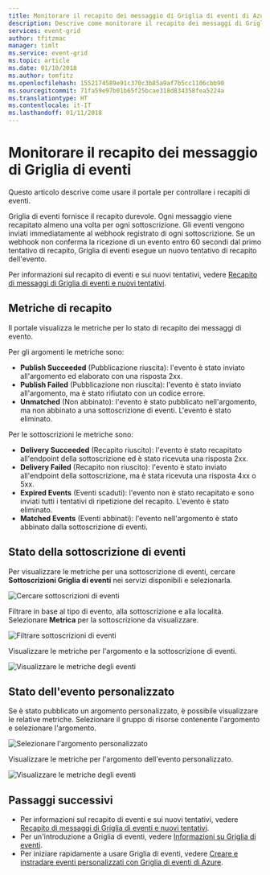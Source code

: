 ```yaml
---
title: Monitorare il recapito dei messaggio di Griglia di eventi di Azure
description: Descrive come monitorare il recapito dei messaggi di Griglia di eventi di Azure.
services: event-grid
author: tfitzmac
manager: timlt
ms.service: event-grid
ms.topic: article
ms.date: 01/10/2018
ms.author: tomfitz
ms.openlocfilehash: 1552174589e91c370c3b85a9af7b5cc1106cbb90
ms.sourcegitcommit: 71fa59e97b01b65f25bcae318d834358fea5224a
ms.translationtype: HT
ms.contentlocale: it-IT
ms.lasthandoff: 01/11/2018
---
```

# <a name="monitor-event-grid-message-delivery"></a>Monitorare il recapito dei messaggio di Griglia di eventi 

Questo articolo descrive come usare il portale per controllare i recapiti di eventi.

Griglia di eventi fornisce il recapito durevole. Ogni messaggio viene recapitato almeno una volta per ogni sottoscrizione. Gli eventi vengono inviati immediatamente al webhook registrato di ogni sottoscrizione. Se un webhook non conferma la ricezione di un evento entro 60 secondi dal primo tentativo di recapito, Griglia di eventi esegue un nuovo tentativo di recapito dell'evento.

Per informazioni sul recapito di eventi e sui nuovi tentativi, vedere [Recapito di messaggi di Griglia di eventi e nuovi tentativi](delivery-and-retry.md).

## <a name="delivery-metrics"></a>Metriche di recapito

Il portale visualizza le metriche per lo stato di recapito dei messaggi di evento.

Per gli argomenti le metriche sono:

* **Publish Succeeded** (Pubblicazione riuscita): l'evento è stato inviato all'argomento ed elaborato con una risposta 2xx.
* **Publish Failed** (Pubblicazione non riuscita): l'evento è stato inviato all'argomento, ma è stato rifiutato con un codice errore.
* **Unmatched** (Non abbinato): l'evento è stato pubblicato nell'argomento, ma non abbinato a una sottoscrizione di eventi. L'evento è stato eliminato.

Per le sottoscrizioni le metriche sono:

* **Delivery Succeeded** (Recapito riuscito): l'evento è stato recapitato all'endpoint della sottoscrizione ed è stato ricevuta una risposta 2xx.
* **Delivery Failed** (Recapito non riuscito): l'evento è stato inviato all'endpoint della sottoscrizione, ma è stata ricevuta una risposta 4xx o 5xx.
* **Expired Events** (Eventi scaduti): l'evento non è stato recapitato e sono inviati tutti i tentativi di ripetizione del recapito. L'evento è stato eliminato.
* **Matched Events** (Eventi abbinati): l'evento nell'argomento è stato abbinato dalla sottoscrizione di eventi.

## <a name="event-subscription-status"></a>Stato della sottoscrizione di eventi

Per visualizzare le metriche per una sottoscrizione di eventi, cercare **Sottoscrizioni Griglia di eventi** nei servizi disponibili e selezionarla.

![Cercare sottoscrizioni di eventi](./media/monitor-event-delivery/select-event-subscriptions.png)

Filtrare in base al tipo di evento, alla sottoscrizione e alla località. Selezionare **Metrica** per la sottoscrizione da visualizzare.

![Filtrare sottoscrizioni di eventi](./media/monitor-event-delivery/filter-events.png)

Visualizzare le metriche per l'argomento e la sottoscrizione di eventi.

![Visualizzare le metriche degli eventi](./media/monitor-event-delivery/subscription-metrics.png)

## <a name="custom-event-status"></a>Stato dell'evento personalizzato

Se è stato pubblicato un argomento personalizzato, è possibile visualizzare le relative metriche. Selezionare il gruppo di risorse contenente l'argomento e selezionare l'argomento.

![Selezionare l'argomento personalizzato](./media/monitor-event-delivery/select-custom-topic.png)

Visualizzare le metriche per l'argomento dell'evento personalizzato.

![Visualizzare le metriche degli eventi](./media/monitor-event-delivery/custom-topic-metrics.png)

## <a name="next-steps"></a>Passaggi successivi

* Per informazioni sul recapito di eventi e sui nuovi tentativi, vedere [Recapito di messaggi di Griglia di eventi e nuovi tentativi](delivery-and-retry.md).
* Per un'introduzione a Griglia di eventi, vedere [Informazioni su Griglia di eventi](overview.md).
* Per iniziare rapidamente a usare Griglia di eventi, vedere [Creare e instradare eventi personalizzati con Griglia di eventi di Azure](custom-event-quickstart.md).
